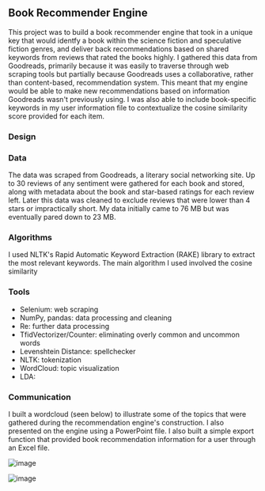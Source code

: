 ## Book Recommender Engine
This project was to build a book recommender engine that took in a unique key that would identfy a book within the science fiction and speculative fiction genres, and deliver back recommendations based on shared keywords from reviews that rated the books highly. I gathered this data from Goodreads, primarily because it was easily to traverse through web scraping tools but partially because Goodreads uses a collaborative, rather than content-based, recommendation system. This meant that my engine would be able to make new recommendations based on information Goodreads wasn't previously using. I was also able to include book-specific keywords in my user information file to contextualize the cosine similarity score provided for each item.

### Design



### Data
The data was scraped from Goodreads, a literary social networking site. Up to 30 reviews of any sentiment were gathered for each book and stored, along with metadata about the book and star-based ratings for each review left. Later this data was cleaned to exclude reviews that were lower than 4 stars or impractically short. My data initially came to 76 MB but was eventually pared down to 23 MB.

### Algorithms
I used NLTK's Rapid Automatic Keyword Extraction (RAKE) library to extract the most relevant keywords. The main algorithm I used involved the cosine similarity 

### Tools
* Selenium: web scraping
* NumPy, pandas: data processing and cleaning
* Re: further data processing
* TfidVectorizer/Counter: eliminating overly common and uncommon words
* Levenshtein Distance: spellchecker
* NLTK: tokenization
* WordCloud: topic visualization
* LDA: 

### Communication

I built a wordcloud (seen below) to illustrate some of the topics that were gathered during the recommendation engine's construction. I also presented on the engine using a PowerPoint file. I also built a simple export function that provided book recommendation information for a user through an Excel file. 

![image](https://user-images.githubusercontent.com/71529189/123396703-a0281680-d56f-11eb-9449-145a53a0405a.png)

![image](https://user-images.githubusercontent.com/71529189/123410788-b210b600-d57d-11eb-9eba-5363d4366608.png)
